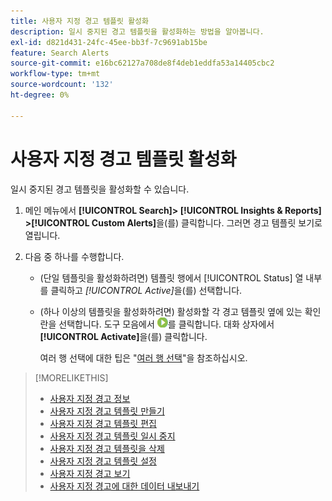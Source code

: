```yaml
---
title: 사용자 지정 경고 템플릿 활성화
description: 일시 중지된 경고 템플릿을 활성화하는 방법을 알아봅니다.
exl-id: d821d431-24fc-45ee-bb3f-7c9691ab15be
feature: Search Alerts
source-git-commit: e16bc62127a708de8f4deb1eddfa53a14405cbc2
workflow-type: tm+mt
source-wordcount: '132'
ht-degree: 0%

---
```


# 사용자 지정 경고 템플릿 활성화

일시 중지된 경고 템플릿을 활성화할 수 있습니다.

1. 메인 메뉴에서 **[!UICONTROL Search]> [!UICONTROL Insights & Reports] >[!UICONTROL Custom Alerts]**&#x200B;을(를) 클릭합니다. 그러면 경고 템플릿 보기로 열립니다.

1. 다음 중 하나를 수행합니다.

   * (단일 템플릿을 활성화하려면) 템플릿 행에서 [!UICONTROL Status] 열 내부를 클릭하고 *[!UICONTROL Active]*&#x200B;을(를) 선택합니다.

   * (하나 이상의 템플릿을 활성화하려면) 활성화할 각 경고 템플릿 옆에 있는 확인란을 선택합니다. 도구 모음에서 ![활성화](/help/search-social-commerce/assets/activate.png "활성화")를 클릭합니다. 대화 상자에서 **[!UICONTROL Activate]**&#x200B;을(를) 클릭합니다.

     여러 행 선택에 대한 팁은 &quot;[여러 행 선택](/help/search-social-commerce/common-tasks/navigation-editing-selection/multiple-rows-select.md)&quot;을 참조하십시오.

>[!MORELIKETHIS]
>
>* [사용자 지정 경고 정보](alert-about.md)
>* [사용자 지정 경고 템플릿 만들기](alert-template-create.md)
>* [사용자 지정 경고 템플릿 편집](alert-template-edit.md)
>* [사용자 지정 경고 템플릿 일시 중지](alert-template-pause.md)
>* [사용자 지정 경고 템플릿을 삭제](alert-template-delete.md)
>* [사용자 지정 경고 템플릿 설정](alert-template-settings.md)
>* [사용자 지정 경고 보기](alert-view.md)
>* [사용자 지정 경고에 대한 데이터 내보내기](alert-export-data.md)
